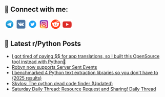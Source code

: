 ## 🔎 Connect with me:
[<img src="https://github.com/bullbesh/bullbesh/blob/main/images/Telegram.png" width="32" height="32" />](https://t.me/bullbesh)
[<img src="https://github.com/bullbesh/bullbesh/blob/main/images/VK.png" width="32" height="32" />](https://vk.com/bullbesh)
[<img src="https://github.com/bullbesh/bullbesh/blob/main/images/Twitter.png" width="32" height="32" />](https://twitter.com/bullbesh1)
[<img src="https://github.com/bullbesh/bullbesh/blob/main/images/Instagram.png" width="32" height="32" />](https://www.instagram.com/bullbesh)
[<img src="https://github.com/bullbesh/bullbesh/blob/main/images/Reddit.png" width="32" height="32" />](https://www.reddit.com/user/bullbesh)
[<img src="https://github.com/bullbesh/bullbesh/blob/main/images/YouTube.png" width="32" height="32" />](https://www.youtube.com/channel/UCtfjRs6uzgq5mfm8S06WTcg)

## 📕 Latest r/Python Posts
<!-- BLOG-POST-LIST:START -->
- [I got tired of paying $$ for app translations, so I built this OpenSource tool instead with Python🚀](https://www.reddit.com/r/Python/comments/1ls96a1/i_got_tired_of_paying_for_app_translations_so_i/)
- [Robyn now supports Server Sent Events](https://www.reddit.com/r/Python/comments/1ls89sy/robyn_now_supports_server_sent_events/)
- [I benchmarked 4 Python text extraction libraries so you don&#39;t have to &lpar;2025 results&rpar;](https://www.reddit.com/r/Python/comments/1ls6hj5/i_benchmarked_4_python_text_extraction_libraries/)
- [Skylos: The python dead code finder &lpar;Updated&rpar;](https://www.reddit.com/r/Python/comments/1lrxr7b/skylos_the_python_dead_code_finder_updated/)
- [Saturday Daily Thread: Resource Request and Sharing! Daily Thread](https://www.reddit.com/r/Python/comments/1lrwxkg/saturday_daily_thread_resource_request_and/)
<!-- BLOG-POST-LIST:END -->
